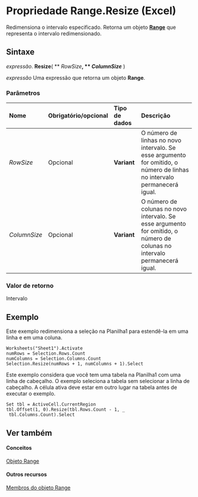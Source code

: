 
# Propriedade Range.Resize (Excel)

Redimensiona o intervalo especificado. Retorna um objeto  **[Range](b8207778-0dcc-4570-1234-f130532cc8cd.md)** que representa o intervalo redimensionado.


## Sintaxe

 _expressão_. **Resize**( ** _RowSize_**, ** _ColumnSize_** )

 _expressão_ Uma expressão que retorna um objeto **Range**.


### Parâmetros



|**Nome**|**Obrigatório/opcional**|**Tipo de dados**|**Descrição**|
|:-----|:-----|:-----|:-----|
| _RowSize_|Opcional|**Variant**|O número de linhas no novo intervalo. Se esse argumento for omitido, o número de linhas no intervalo permanecerá igual.|
| _ColumnSize_|Opcional|**Variant**|O número de colunas no novo intervalo. Se esse argumento for omitido, o número de colunas no intervalo permanecerá igual.|

### Valor de retorno

Intervalo


## Exemplo

Este exemplo redimensiona a seleção na Planilha1 para estendê-la em uma linha e em uma coluna.


```
Worksheets("Sheet1").Activate 
numRows = Selection.Rows.Count 
numColumns = Selection.Columns.Count 
Selection.Resize(numRows + 1, numColumns + 1).Select
```

Este exemplo considera que você tem uma tabela na Planilha1 com uma linha de cabeçalho. O exemplo seleciona a tabela sem selecionar a linha de cabeçalho. A célula ativa deve estar em outro lugar na tabela antes de executar o exemplo.




```
Set tbl = ActiveCell.CurrentRegion 
tbl.Offset(1, 0).Resize(tbl.Rows.Count - 1, _ 
 tbl.Columns.Count).Select
```


## Ver também


#### Conceitos


[Objeto Range](b8207778-0dcc-4570-1234-f130532cc8cd.md)
#### Outros recursos


[Membros do objeto Range](4336bf81-1e63-7e44-1792-baf366a027a7.md)